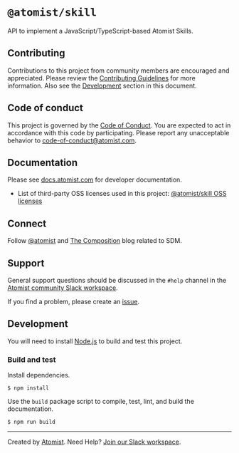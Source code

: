 # `@atomist/skill`

API to implement a JavaScript/TypeScript-based Atomist Skills.

## Contributing

Contributions to this project from community members are encouraged and
appreciated. Please review the [Contributing Guidelines](CONTRIBUTING.md) for
more information. Also see the [Development](#development) section in this
document.

## Code of conduct

This project is governed by the [Code of Conduct](CODE_OF_CONDUCT.md). You are
expected to act in accordance with this code by participating. Please report any
unacceptable behavior to code-of-conduct@atomist.com.

## Documentation

Please see [docs.atomist.com][atomist-doc] for developer documentation.

-   List of third-party OSS licenses used in this project: [@atomist/skill OSS
    licenses][licenses]

[atomist-doc]: https://docs.atomist.com "Atomist Documentation"
[licenses]: legal/THIRD_PARTY.md "@atomist/sdm Third-Party Licenses"

## Connect

Follow [@atomist][atomist-twitter] and [The Composition][atomist-blog] blog
related to SDM.

[atomist-twitter]: https://twitter.com/atomist "Atomist on Twitter"
[atomist-blog]:
    https://the-composition.com/
    "The Composition - The Official Atomist Blog"

## Support

General support questions should be discussed in the `#help` channel in the
[Atomist community Slack workspace][slack].

If you find a problem, please create an [issue][].

[issue]: https://github.com/atomist/sdm/issues

## Development

You will need to install [Node.js][node] to build and test this project.

[node]: https://nodejs.org/ "Node.js"

### Build and test

Install dependencies.

```
$ npm install
```

Use the `build` package script to compile, test, lint, and build the
documentation.

```
$ npm run build
```

---

Created by [Atomist][atomist]. Need Help? [Join our Slack workspace][slack].

[atomist]: https://atomist.com/ "Atomist - How Teams Deliver Software"
[slack]: https://join.atomist.com/ "Atomist Community Slack"

